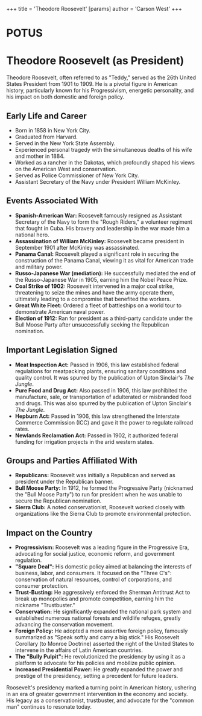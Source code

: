+++
 title = 'Theodore Roosevelt'
[params]
	author = 'Carson West'
+++
# POTUS
# Theodore Roosevelt (as President)

Theodore Roosevelt, often referred to as "Teddy," served as the 26th United States President from 1901 to 1909. He is a pivotal figure in American history, particularly known for his Progressivism, energetic personality, and his impact on both domestic and foreign policy.

## Early Life and Career

*   Born in 1858 in New York City.
*   Graduated from Harvard.
*   Served in the New York State Assembly.
*   Experienced personal tragedy with the simultaneous deaths of his wife and mother in 1884.
*   Worked as a rancher in the Dakotas, which profoundly shaped his views on the American West and conservation.
*   Served as Police Commissioner of New York City.
*   Assistant Secretary of the Navy under President William McKinley.

## Events Associated With

*   **Spanish-American War:** Roosevelt famously resigned as Assistant Secretary of the Navy to form the "Rough Riders," a volunteer regiment that fought in Cuba. His bravery and leadership in the war made him a national hero.
*   **Assassination of William McKinley:** Roosevelt became president in September 1901 after McKinley was assassinated.
*   **Panama Canal:** Roosevelt played a significant role in securing the construction of the Panama Canal, viewing it as vital for American trade and military power.
*   **Russo-Japanese War (mediation):** He successfully mediated the end of the Russo-Japanese War in 1905, earning him the Nobel Peace Prize.
*   **Coal Strike of 1902:** Roosevelt intervened in a major coal strike, threatening to seize the mines and have the army operate them, ultimately leading to a compromise that benefited the workers.
*   **Great White Fleet:** Ordered a fleet of battleships on a world tour to demonstrate American naval power.
*   **Election of 1912:** Ran for president as a third-party candidate under the Bull Moose Party after unsuccessfully seeking the Republican nomination.

## Important Legislation Signed

*   **Meat Inspection Act:** Passed in 1906, this law established federal regulations for meatpacking plants, ensuring sanitary conditions and quality control. It was spurred by the publication of Upton Sinclair's *The Jungle*.
*   **Pure Food and Drug Act:** Also passed in 1906, this law prohibited the manufacture, sale, or transportation of adulterated or misbranded food and drugs. This was also spurred by the publication of Upton Sinclair's *The Jungle*.
*   **Hepburn Act:** Passed in 1906, this law strengthened the Interstate Commerce Commission (ICC) and gave it the power to regulate railroad rates.
*   **Newlands Reclamation Act:** Passed in 1902, it authorized federal funding for irrigation projects in the arid western states.

## Groups and Parties Affiliated With

*   **Republicans:** Roosevelt was initially a Republican and served as president under the Republican banner.
*   **Bull Moose Party:** In 1912, he formed the Progressive Party (nicknamed the "Bull Moose Party") to run for president when he was unable to secure the Republican nomination.
*   **Sierra Club:** A noted conservationist, Roosevelt worked closely with organizations like the Sierra Club to promote environmental protection.

## Impact on the Country

*   **Progressivism:** Roosevelt was a leading figure in the Progressive Era, advocating for social justice, economic reform, and government regulation.
*   **"Square Deal":** His domestic policy aimed at balancing the interests of business, labor, and consumers. It focused on the "Three C's": conservation of natural resources, control of corporations, and consumer protection.
*   **Trust-Busting:** He aggressively enforced the Sherman Antitrust Act to break up monopolies and promote competition, earning him the nickname "Trustbuster."
*   **Conservation:** He significantly expanded the national park system and established numerous national forests and wildlife refuges, greatly advancing the conservation movement.
*   **Foreign Policy:** He adopted a more assertive foreign policy, famously summarized as "Speak softly and carry a big stick." His Roosevelt Corollary (to Monroe Doctrine) asserted the right of the United States to intervene in the affairs of Latin American countries.
*   **The "Bully Pulpit":** He revolutionized the presidency by using it as a platform to advocate for his policies and mobilize public opinion.
*   **Increased Presidential Power:** He greatly expanded the power and prestige of the presidency, setting a precedent for future leaders.

Roosevelt's presidency marked a turning point in American history, ushering in an era of greater government intervention in the economy and society. His legacy as a conservationist, trustbuster, and advocate for the "common man" continues to resonate today.
